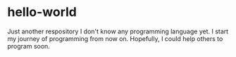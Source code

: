 # hello-world
Just another respository
I don't know any programming language yet. I start my journey of programming from now on. 
Hopefully, I could help others to program soon. 
